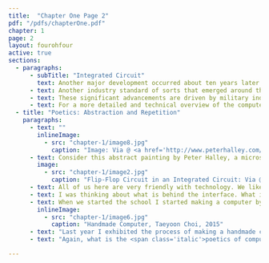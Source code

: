 ```yaml
---
title:  "Chapter One Page 2"
pdf: "/pdfs/chapterOne.pdf"
chapter: 1
page: 2
layout: fourohfour
active: true
sections:
  - paragraphs:
      - subTitle: "Integrated Circuit"
        text: Another major development occurred about ten years later when the <a href="https://en.wikipedia.org/wiki/Invention_of_the_integrated_circuit" target="_blank">integrated circuit (IC) was invented</a>. Now, instead of clunky assemblages of transistors, it was possible to pack a huge number of transistors onto a single chip, which meant a faster, smaller component and the possibility of cheap mass production. Over time, ICs have become even more powerful as they gave way to tiny, resilient silicon-based circuits that could be designed as any type of circuitry. These integrated circuits can be found in a majority of our most commonly used electronics.
      - text: Another industry standard of sorts that emerged around this time is the central processing unit (CPU), often referred to as ‘von Neumann architecture’ after the mathematician who came up with the design. Instead of the physical distinction between hardware and software, the CPU designates one and the same space to hold the data and execute the software. This means that the code (i.e. the instructions) is equivalent to the data itself. These cumulative discoveries and iterations led to the accelerated evolution of digital computers.
      - text: These significant advancements are driven by military industrial agendas, no question. But is it possible to imagine a different relationship with computers? What are some clues to undo that damaging legacy? Perhaps some clues reside in the poetics of computers, so let’s investigate that.
      - text: For a more detailed and technical overview of the computer’s development and internal workings, refer to <span class="italic">Handmade Computer</span>.
  - title: "Poetics: Abstraction and Repetition"
    paragraphs: 
      - text: ""
        inlineImage: 
          - src: "chapter-1/image8.jpg"
            caption: "Image: Via @ <a href='http://www.peterhalley.com/ARTISTS/PETER.HALLEY/1995-99.Index.html'>Peter Halley</a>, installation view"
      - text: Consider this abstract painting by Peter Halley, a microscopic image of an Integrated Circuit, and the CPU diagram. I find common visual qualities in these three images, aesthetic qualities that are influenced by an ethos of industrialization. These images are characterized by a certain type of repetition and abstraction. Repetition is a powerful way to perform complex tasks by breaking them down into a series of a simple operations, enabling a basic pattern to scale to larger, more abstract and complex structures. We might note that repetition is also an essential technique of poetry. The images, in their abstraction, also hold a sense of the sublime for me. The sublime is the experience of something that is beyond judgment, such as having a transcendent encounter with nature. This sublime elegance in computation propelled me to ask if we could use these aesthetics to envision a different narrative of technology?
        image: 
          - src: "chapter-1/image2.jpg"
            caption: "Flip-Flop Circuit in an Integrated Circuit: Via @ <a href='http://smithsonianchips.si.edu/augarten/i18.htm'>Smithsonian</a>"
      - text: All of us here are very friendly with technology. We like technology or are very curious about it, but we are a very particular group of people. The rest of the world depends on computational technology but often takes it for granted. Even in developing parts of the world, cell phones and different modes of transportation have computation inside of them. Our lives are stored in bits in computational memory. The way we communicate is always mediated through some sort of network, and I like to think of the spaces we inhabit as living sized pixels. We occupy some pixels in the world, known as the whole world, and we occupy some pixels in a computer, which is known as a world.
      - text: I was thinking about what is behind the interface. What is happening behind the glossy screen? I started looking at CPU structures as research. CPUs embody a lot of the ideas that we are talking about as well as the history of computation. What is both amazing and frightening about the computer is that it’s just binary numbers and logics at its core. It’s all zeros and ones, but we are still able to experience and communicate the conditions between zeros and ones. This is important because the world is not completely dark or completely light, it’s always in between, it’s always in transition. How can we communicate the dawn and the dusk? And the seasons between spring and summer? The emotions that we don’t have words for? All this in between stuff that makes us who we are, that makes the world what it is. How can computation simulate that? Or does it fail to do this and it is our imagination that completes it? 
      - text: When we started the school I started making a computer by hand. I had some experience with code and microcontrollers like <a href="https://www.arduino.cc/" target="_blank">Arduino</a>, but I didn’t like using them because it was still a black box and it was hard to understand what was actually happening. So I started making computers from scratch. I made them from wood, paper, and eletronics, and I really enjoyed it.
        inlineImage: 
          - src: "chapter-1/image6.jpg"
            caption: "Handmade Computer, Taeyoon Choi, 2015"
      - text: "Last year I exhibited the process of making a handmade computer as an artwork. This is a 64 Bit RAM and 10 step counter, so it is cycling through ten states and you can encode four bits of information and recall them. It’s the first computer I built that I can say is my design because before then I was just copying the history of computer design. Handmade computers is how I approach computation. What makes a computer so powerful is that it doesn’t mind repeating the small tasks, whereas we humans get bored and tired so easily. Working on the Handmade Computer project, I had to endure repetitive soldering and wiring. In a sense, the laborious process was a search for the poetics of computation."
      - text: "Again, what is the <span class='italic'>poetics of computation</span>? The origin of the word <span class='italic'>poetics</span> is Poïesis, which means to create and give form. What is the form of computer? What factors were in place to give this particular form to it? Perhaps by making a computer by hand, we can think about the <span class='italic'>poetic effect of computation</span>. How can computers create the varying senses of time coexisting in a space? Can we consider code as language rather than technology? After all, computation is not merely a technological subject, but a kind of medium and spirit that runs contemporary society. I will explore the concepts of poetic computation throughout the lectures, and especially in Lecture 5 on Translation. For now, I’d like to steer our conversation toward the question of the politics of code."

---
```

